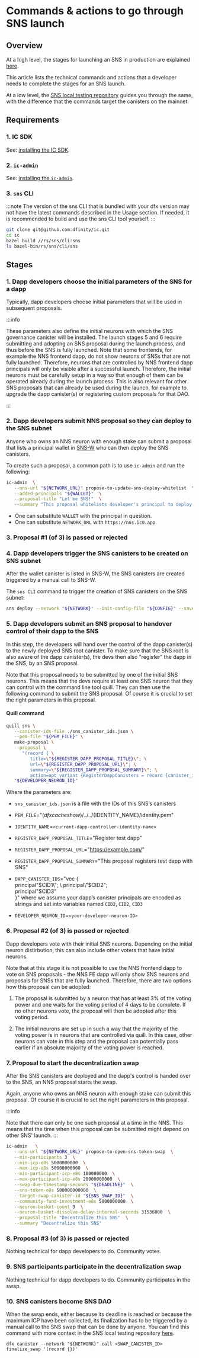 # Commands & actions to go through SNS launch

<!-- CHANGE TITLE: Commands & actions to go through SNS launch - legacy flow --> 

<!-- NEW: INFO 
This page refers to a legacy flow of how an SNS is launched. This is still supported at the moment but might be deprecated going forward. It is recommended to use the new SNS launch flow which can be fund [here](./launch-steps-1proposal.md). Please find more context on this topic [here](./index.md).
--> 

## Overview
At a high level, the stages for launching an SNS in production are explained [here](../launching/launch-summary.md).

This article lists the technical commands and actions that a developer needs to complete the stages for an SNS launch.

At a low level, the [SNS local testing repository](../testing/testing-locally.md) guides you through the same, with the difference that the commands target the canisters on the mainnet.

## Requirements

### 1. IC SDK

See: [installing the IC SDK](../../../setup/install).

### 2. `ic-admin`

See: [installing the `ic-admin`](../../../setup/ic-admin.md).

### 3. `sns` CLI

:::note
The version of the sns CLI that is bundled with your dfx version may not have the latest commands described in the Usage section. If needed, it is recommended to build and use the sns CLI tool yourself.
:::

```bash
git clone git@github.com:dfinity/ic.git
cd ic
bazel build //rs/sns/cli:sns
ls bazel-bin/rs/sns/cli/sns 
```
## Stages

### 1. Dapp developers choose the initial parameters of the SNS for a dapp

Typically, dapp developers choose initial parameters that will be used in subsequent proposals.

:::info 

These parameters also define the initial neurons with which the SNS governance canister will be installed. The launch stages 5 and 6 require submitting and adopting an SNS proposal during the launch process, and thus before the SNS is fully launched. Note that some frontends, for example the NNS frontend dapp, do not show neurons of SNSs that are not fully launched. Therefore, neurons that are controlled by NNS frontend dapp principals will only be visible after a successful launch. Therefore, the initial neurons must be carefully setup in a way so that enough of them can be operated already during the launch process. 
This is also relevant for other SNS proposals that can already be used during the launch, for example to upgrade the dapp canister(s) or registering custom proposals for that DAO.

:::

### 2. Dapp developers submit NNS proposal so they can deploy to the SNS subnet

Anyone who owns an NNS neuron with enough stake can submit a proposal
that lists a principal wallet in [SNS-W](../introduction/sns-architecture.md#SNS-W) who can then deploy the SNS canisters.

To create such a proposal, a common path is to use `ic-admin` and run the following:

```bash 
ic-admin  \
   --nns-url "${NETWORK_URL}" propose-to-update-sns-deploy-whitelist  \
   --added-principals "${WALLET}"  \
   --proposal-title "Let me SNS!"  \
   --summary "This proposal whitelists developer's principal to deploy SNS"
``` 

* One can substitute `WALLET` with the principal in question.
* One can substitute `NETWORK_URL` with `https://nns.ic0.app`.

### 3. Proposal #1 (of 3) is passed or rejected

### 4. Dapp developers trigger the SNS canisters to be created on SNS subnet

After the wallet canister is listed in SNS-W, 
the SNS canisters are created triggered by a manual call to SNS-W.

The `sns CLI` command to trigger the creation of SNS canisters on the SNS subnet: 

```bash
sns deploy --network "${NETWORK}" --init-config-file "${CONFIG}" --save-to "sns_canister_ids.json" 
```

### 5. Dapp developers submit an SNS proposal to handover control of their dapp to the SNS

In this step, the developers will hand over the control of the dapp canister(s) to the newly deployed SNS root canister. To make sure that the SNS root is also aware of the dapp canister(s), the devs then also "register" the dapp in the SNS, by an SNS proposal.

Note that this proposal needs to be submitted by one of the initial SNS neurons. This means that the devs require at least one SNS neuron that they can control with the command line tool quill. They can then use the following command to submit the SNS proposal.
Of course it is crucial to set the right parameters in this proposal.

#### Quill command

```bash
quill sns \
   --canister-ids-file ./sns_canister_ids.json \
   --pem-file "${PEM_FILE}" \
   make-proposal \
   --proposal \
      "(record { \
         title=\"${REGISTER_DAPP_PROPOSAL_TITLE}\"; \
         url=\"${REGISTER_DAPP_PROPOSAL_URL}\"; \
         summary=\"${REGISTER_DAPP_PROPOSAL_SUMMARY}\"; \
         action=opt variant {RegisterDappCanisters = record {canister_ids=${DAPP_CANISTER_IDS}}}})" \
   "${DEVELOPER_NEURON_ID}"
```

Where the parameters are:

* `sns_canister_ids.json` is a file with the IDs of this SNS’s canisters

* `PEM_FILE`="$(dfx cache show)/../../${IDENTITY_NAME}/identity.pem"

* `IDENTITY_NAME`=`<current-dapp-controller-identity-name>`

* `REGISTER_DAPP_PROPOSAL_TITLE`="Register test dapp"

* `REGISTER_DAPP_PROPOSAL_URL`="https://example.com/"

* `REGISTER_DAPP_PROPOSAL_SUMMARY`="This proposal registers test dapp with SNS"

* `DAPP_CANISTER_IDS`="vec { \
 principal\"$CID1\"; \
 principal\"$CID2\"; \
 principal\"$CID3\" \
}" where we assume your dapp’s canister principals are encoded as strings and set into variables named `CID2`, `CID2`, `CID3`

* `DEVELOPER_NEURON_ID`=`<your-developer-neuron-ID>`

### 6. Proposal #2 (of 3) is passed or rejected

Dapp developers vote with their initial SNS neurons. Depending on the initial neuron distirbution, this can also include other voters that have initial neurons. 

Note that at this stage it is not possible to use the NNS frontend dapp to vote on SNS proposals - the NNS FE dapp will only show SNS neurons and proposals for SNSs that are fully launched. Therefore, there are two options how this proposal can be adopted:

1) The proposal is submitted by a neuron that has at least 3% of the voting power and one waits for the voting period of 4 days to be complete. If no other neurons vote, the proposal will then be adopted after this voting period.

2) The initial neurons are set up in such a way that the majority of the voting power is in neurons that are controlled via quill. In this case, other neurons can vote in this step and the proposal can potentially pass earlier if an absolute majority of the voting power is reached.

### 7. Proposal to start the decentralization swap

After the SNS canisters are deployed and the dapp's control is handed over to the SNS, an NNS proposal starts the swap.

Again, anyone who owns an NNS neuron with enough stake can submit this proposal.
Of course it is crucial to set the right parameters in this proposal.

:::info

Note that there can only be one such proposal at a time in the NNS. This means that the time when this proposal can be submitted might depend on other SNS' launch.
:::

```bash
ic-admin   \
   --nns-url "${NETWORK_URL}" propose-to-open-sns-token-swap  \
   --min-participants 3  \
   --min-icp-e8s 5000000000  \
   --max-icp-e8s 50000000000  \
   --min-participant-icp-e8s 100000000  \
   --max-participant-icp-e8s 20000000000  \
   --swap-due-timestamp-seconds "${DEADLINE}"  \
   --sns-token-e8s 500000000000  \
   --target-swap-canister-id "${SNS_SWAP_ID}"  \
   --community-fund-investment-e8s 5000000000  \
   --neuron-basket-count 3  \
   --neuron-basket-dissolve-delay-interval-seconds 31536000  \
   --proposal-title "Decentralize this SNS"  \
   --summary "Decentralize this SNS"
```

### 8. Proposal #3 (of 3) is passed or rejected

Nothing technical for dapp developers to do. Community votes.

### 9. SNS participants participate in the decentralization swap

Nothing technical for dapp developers to do. Community participates in the swap.

### 10. SNS canisters become SNS DAO

When the swap ends, either because its deadline is reached or because the maximum
ICP have been collected, its finalization has to be triggered by a manual call
to the SNS swap that can be done by anyone.
You can find this command with more context in the SNS local testing repository
[here](https://github.com/dfinity/sns-testing/blob/main/finalize_sns_sale.sh#L8).

```
dfx canister --network "${NETWORK}" call <SWAP_CANISTER_ID> finalize_swap '(record {})'
```
